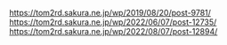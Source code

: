https://tom2rd.sakura.ne.jp/wp/2019/08/20/post-9781/
https://tom2rd.sakura.ne.jp/wp/2022/06/07/post-12735/
https://tom2rd.sakura.ne.jp/wp/2022/08/07/post-12894/
